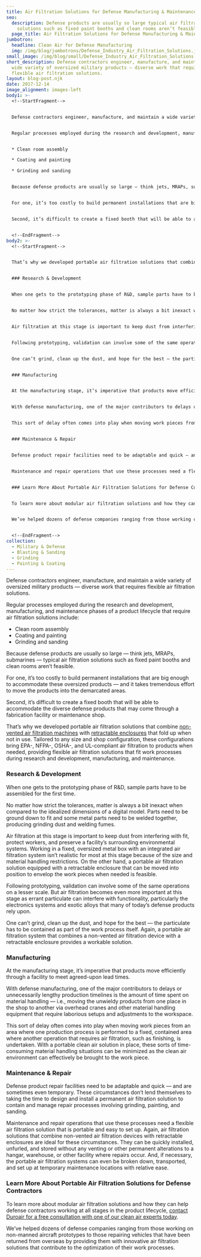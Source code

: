 ```yaml
---
title: Air Filtration Solutions for Defense Manufacturing & Maintenance
seo:
  description: Defense products are usually so large typical air filtration
    solutions such as fixed paint booths and clean rooms aren’t feasible.
  page_title: Air Filtration Solutions for Defense Manufacturing & Maintenance
jumbotron:
  headline: Clean Air for Defense Manufacturing
  img: /img/blog/jumbotrons/Defense_Industry_Air_Filtration_Solutions.jpg
small_image: /img/blog/small/Defense_Industry_Air_Filtration_Solutions.jpg
short_description: Defense contractors engineer, manufacture, and maintain a
  wide variety of oversized military products — diverse work that requires
  flexible air filtration solutions.
layout: blog-post.njk
date: 2017-12-14
image_alignment: images-left
body1: >-
  <!--StartFragment-->


  Defense contractors engineer, manufacture, and maintain a wide variety of oversized military products — diverse work that requires flexible air filtration solutions.


  Regular processes employed during the research and development, manufacturing, and maintenance phases of a product lifecycle that require air filtration solutions include:


  * Clean room assembly

  * Coating and painting

  * Grinding and sanding


  Because defense products are usually so large — think jets, MRAPs, submarines — typical air filtration solutions such as fixed paint booths and clean rooms aren’t feasible.


  For one, it’s too costly to build permanent installations that are big enough to accommodate these oversized products — and it takes tremendous effort to move the products into the demarcated areas.


  Second, it’s difficult to create a fixed booth that will be able to accommodate the diverse defense products that may come through a fabrication facility or maintenance shop.


  <!--EndFragment-->
body2: >-
  <!--StartFragment-->


  That’s why we developed portable air filtration solutions that combine [non-vented air filtration machines](https://www.duroair.com/technologies-solutions/non-vented-air-recycling-filtration-solutions/) with [retractable enclosures](https://www.duroair.com/technologies-solutions/retractable-enclosure-systems/) that fold up when not in use. Tailored to any size and shop configuration, these configurations bring EPA-, NFPA-, OSHA-, and UL-compliant air filtration to products when needed, providing flexible air filtration solutions that fit work processes during research and development, manufacturing, and maintenance.


  ### Research & Development


  When one gets to the prototyping phase of R&D, sample parts have to be assembled for the first time.


  No matter how strict the tolerances, matter is always a bit inexact when compared to the idealized dimensions of a digital model. Parts need to be ground down to fit and some metal parts need to be welded together, producing grinding dust and welding fumes.


  Air filtration at this stage is important to keep dust from interfering with fit, protect workers, and preserve a facility’s surrounding environmental systems. Working in a fixed, oversized metal box with an integrated air filtration system isn’t realistic for most at this stage because of the size and material handling restrictions. On the other hand, a portable air filtration solution equipped with a retractable enclosure that can be moved into position to envelop the work pieces when needed is feasible.


  Following prototyping, validation can involve some of the same operations on a lesser scale. But air filtration becomes even more important at this stage as errant particulate can interfere with functionality, particularly the electronics systems and exotic alloys that many of today’s defense products rely upon.


  One can’t grind, clean up the dust, and hope for the best — the particulate has to be contained as part of the work process itself. Again, a portable air filtration system that combines a non-vented air filtration device with a retractable enclosure provides a workable solution.


  ### Manufacturing


  At the manufacturing stage, it’s imperative that products move efficiently through a facility to meet agreed-upon lead times.


  With defense manufacturing, one of the major contributors to delays or unnecessarily lengthy production timelines is the amount of time spent on material handling — i.e., moving the unwieldy products from one place in the shop to another via overhead cranes and other material handling equipment that require laborious setups and adjustments to the workspace.


  This sort of delay often comes into play when moving work pieces from an area where one production process is performed to a fixed, contained area where another operation that requires air filtration, such as finishing, is undertaken. With a portable clean air solution in place, these sorts of time-consuming material handling situations can be minimized as the clean air environment can effectively be brought to the work piece.


  ### Maintenance & Repair


  Defense product repair facilities need to be adaptable and quick — and are sometimes even temporary. These circumstances don’t lend themselves to taking the time to design and install a permanent air filtration solution to contain and manage repair processes involving grinding, painting, and sanding.


  Maintenance and repair operations that use these processes need a flexible air filtration solution that is portable and easy to set up. Again, air filtration solutions that combine non-vented air filtration devices with retractable enclosures are ideal for these circumstances. They can be quickly installed, unfurled, and stored without any venting or other permanent alterations to a hangar, warehouse, or other facility where repairs occur. And, if necessary, the portable air filtration systems can even be broken down, transported, and set up at temporary maintenance locations with relative ease.


  ### Learn More About Portable Air Filtration Solutions for Defense Contractors


  To learn more about modular air filtration solutions and how they can help defense contractors working at all stages in the product lifecycle, [contact Duroair for a free consultation with one of our clean air experts today](https://www.duroair.com/request-consultation/).


  We’ve helped dozens of defense companies ranging from those working on non-manned aircraft prototypes to those repairing vehicles that have been returned from overseas by providing them with innovative air filtration solutions that contribute to the optimization of their work processes.


  <!--EndFragment-->
collection:
  - Military & Defense
  - Blasting & Sanding
  - Grinding
  - Painting & Coating
---
```


Defense contractors engineer, manufacture, and maintain a wide variety of oversized military products — diverse work that requires flexible air filtration solutions.

Regular processes employed during the research and development, manufacturing, and maintenance phases of a product lifecycle that require air filtration solutions include:

- Clean room assembly
- Coating and painting
- Grinding and sanding

Because defense products are usually so large — think jets, MRAPs, submarines — typical air filtration solutions such as fixed paint booths and clean rooms aren’t feasible.

For one, it’s too costly to build permanent installations that are big enough to accommodate these oversized products — and it takes tremendous effort to move the products into the demarcated areas.

Second, it’s difficult to create a fixed booth that will be able to accommodate the diverse defense products that may come through a fabrication facility or maintenance shop.

That’s why we developed portable air filtration solutions that combine [non-vented air filtration machines](https://www.duroair.com/technologies-solutions/non-vented-air-recycling-filtration-solutions/) with [retractable enclosures](https://www.duroair.com/technologies-solutions/retractable-enclosure-systems/) that fold up when not in use. Tailored to any size and shop configuration, these configurations bring EPA-, NFPA-, OSHA-, and UL-compliant air filtration to products when needed, providing flexible air filtration solutions that fit work processes during research and development, manufacturing, and maintenance.

### Research & Development

When one gets to the prototyping phase of R&D, sample parts have to be assembled for the first time.

No matter how strict the tolerances, matter is always a bit inexact when compared to the idealized dimensions of a digital model. Parts need to be ground down to fit and some metal parts need to be welded together, producing grinding dust and welding fumes.

Air filtration at this stage is important to keep dust from interfering with fit, protect workers, and preserve a facility’s surrounding environmental systems. Working in a fixed, oversized metal box with an integrated air filtration system isn’t realistic for most at this stage because of the size and material handling restrictions. On the other hand, a portable air filtration solution equipped with a retractable enclosure that can be moved into position to envelop the work pieces when needed is feasible.

Following prototyping, validation can involve some of the same operations on a lesser scale. But air filtration becomes even more important at this stage as errant particulate can interfere with functionality, particularly the electronics systems and exotic alloys that many of today’s defense products rely upon.

One can’t grind, clean up the dust, and hope for the best — the particulate has to be contained as part of the work process itself. Again, a portable air filtration system that combines a non-vented air filtration device with a retractable enclosure provides a workable solution.

### Manufacturing

At the manufacturing stage, it’s imperative that products move efficiently through a facility to meet agreed-upon lead times.

With defense manufacturing, one of the major contributors to delays or unnecessarily lengthy production timelines is the amount of time spent on material handling — i.e., moving the unwieldy products from one place in the shop to another via overhead cranes and other material handling equipment that require laborious setups and adjustments to the workspace.

This sort of delay often comes into play when moving work pieces from an area where one production process is performed to a fixed, contained area where another operation that requires air filtration, such as finishing, is undertaken. With a portable clean air solution in place, these sorts of time-consuming material handling situations can be minimized as the clean air environment can effectively be brought to the work piece.

### Maintenance & Repair

Defense product repair facilities need to be adaptable and quick — and are sometimes even temporary. These circumstances don’t lend themselves to taking the time to design and install a permanent air filtration solution to contain and manage repair processes involving grinding, painting, and sanding.

Maintenance and repair operations that use these processes need a flexible air filtration solution that is portable and easy to set up. Again, air filtration solutions that combine non-vented air filtration devices with retractable enclosures are ideal for these circumstances. They can be quickly installed, unfurled, and stored without any venting or other permanent alterations to a hangar, warehouse, or other facility where repairs occur. And, if necessary, the portable air filtration systems can even be broken down, transported, and set up at temporary maintenance locations with relative ease.

### Learn More About Portable Air Filtration Solutions for Defense Contractors

To learn more about modular air filtration solutions and how they can help defense contractors working at all stages in the product lifecycle, [contact Duroair for a free consultation with one of our clean air experts today](https://www.duroair.com/request-consultation/).

We’ve helped dozens of defense companies ranging from those working on non-manned aircraft prototypes to those repairing vehicles that have been returned from overseas by providing them with innovative air filtration solutions that contribute to the optimization of their work processes.
